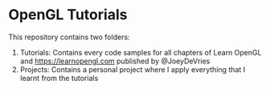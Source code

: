 # OpenGL Tutorials

This repository contains two folders:

1. Tutorials: Contains every code samples for all chapters of Learn OpenGL and https://learnopengl.com published by @JoeyDeVries
2. Projects: Contains a personal project where I apply everything that I learnt from the tutorials


